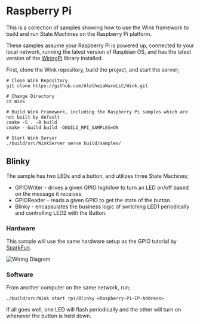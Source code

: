 # Raspberry Pi

This is a collection of samples showing how to use the Wink framework to build and run State Machines on the Raspberry Pi platform.

These samples assume your Raspberry Pi is powered up, connected to your local network, running the latest version of Raspbian OS, and has the latest version of the [WiringPi](http://wiringpi.com/) library installed.

First, clone the Wink repository, build the project, and start the server;
```
# Clone Wink Repository
git clone https://github.com/AletheiaWareLLC/Wink.git

# Change Directory
cd Wink

# Build Wink Framework, including the Raspberry Pi samples which are not built by default
cmake -S . -B build
cmake --build build -DBUILD_RPI_SAMPLES=ON

# Start Wink Server
./build/src/WinkServer serve build/samples/
```

## Blinky

The sample has two LEDs and a button, and utilizes three State Machines;
- GPIOWriter - drives a given GPIO high/low to turn an LED on/off based on the message it receives.
- GPIOReader - reads a given GPIO to get the state of the button.
- Blinky - encapsulates the business logic of switching LED1 periodically and controlling LED2 with the Button.

### Hardware

This sample will use the same hardware setup as the GPIO tutorial by [SparkFun](https://learn.sparkfun.com/tutorials/raspberry-gpio).

![Wiring Diagram](https://cdn.sparkfun.com/assets/learn_tutorials/4/2/4/raspberry-gPI2o-circuit2_bb2.jpg)

### Software

From another computer on the same network, run;
```
./build/src/Wink start rpi/Blinky <Raspberry-Pi-IP-Address>
```

If all goes well, one LED will flash periodically and the other will turn on whenever the button is held down.
